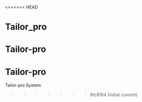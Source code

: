 <<<<<<< HEAD
# Tailor_pro
Tailor-pro
=======
# Tailor-pro
Tailor-pro System
>>>>>>> 8fc8164 (Initial commit)
